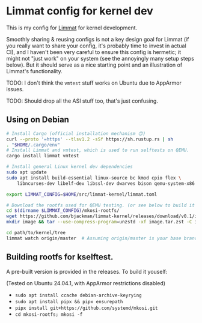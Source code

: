 # Limmat config for kernel dev

This is my config for [Limmat](https://github.com/bjackman/limmat) for kernel
development.

Smoothly sharing & reusing configs is not a key design goal for Limmat (if you
really want to share your config, it's probably time to invest in actual CI),
and I haven't been very careful to ensure this config is hermetic; it might not
"just work" on your system (see the annoyingly many setup steps below). But it
should serve as a nice starting point and an illustration of Limmat's
functionality.

TODO: I don't think the `vmtest` stuff works on Ubuntu due to AppArmor issues.

TODO: Should drop all the ASI stuff too, that's just confusing.

## Using on Debian

```sh
# Install Cargo (official installation mechanism 🙃)
curl --proto '=https' --tlsv1.2 -sSf https://sh.rustup.rs | sh
. "$HOME/.cargo/env"
# Install Limmat and vmtest, which is used to run selftests on QEMU.
cargo install limmat vmtest

# Install general Linux kernel dev dependencies
sudo apt update
sudo apt install build-essential linux-source bc kmod cpio flex \
    libncurses-dev libelf-dev libssl-dev dwarves bison qemu-system-x86

export LIMMAT_CONFIG=$HOME/src/limmat-kernel/limmat.toml

# Download the rootfs used for QEMU testing. (or see below to build it yourself).
cd $(dirname $LIMMAT_CONFIG)/mkosi-rootfs/
wget https://github.com/bjackman/limmat-kernel/releases/download/v0.1/image.tar.zst
mkdir image && tar --use-compress-program=unzstd -xf image.tar.zst -C image

cd path/to/kernel/tree
limmat watch origin/master  # Assuming origin/master is your base branch.
```

## Building rootfs for kselftest.

A pre-built version is provided in the releases. To build it youself:

(Tested on Ubuntu 24.04.1, with AppArmor restrictions disabled)

- `sudo apt install ccache debian-archive-keyrying`
- `sudo apt install pipx && pipx ensurepath`
- `pipx install git+https://github.com/systemd/mkosi.git`
- `cd mkosi-rootfs; mkosi -f`